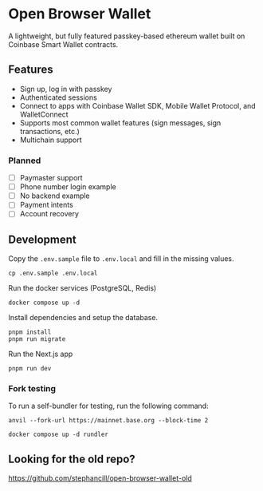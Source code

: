 # Open Browser Wallet

A lightweight, but fully featured passkey-based ethereum wallet built on Coinbase Smart Wallet contracts.

## Features
- Sign up, log in with passkey
- Authenticated sessions
- Connect to apps with Coinbase Wallet SDK, Mobile Wallet Protocol, and WalletConnect
- Supports most common wallet features (sign messages, sign transactions, etc.)
- Multichain support

### Planned

- [ ] Paymaster support
- [ ] Phone number login example
- [ ] No backend example
- [ ] Payment intents
- [ ] Account recovery

## Development

Copy the `.env.sample` file to `.env.local` and fill in the missing values.

```
cp .env.sample .env.local
```

Run the docker services (PostgreSQL, Redis)

```
docker compose up -d
```

Install dependencies and setup the database.

```
pnpm install
pnpm run migrate
```

Run the Next.js app

```
pnpm run dev
```

### Fork testing

To run a self-bundler for testing, run the following command:

```
anvil --fork-url https://mainnet.base.org --block-time 2
```

```
docker compose up -d rundler
```



## Looking for the old repo?

https://github.com/stephancill/open-browser-wallet-old
